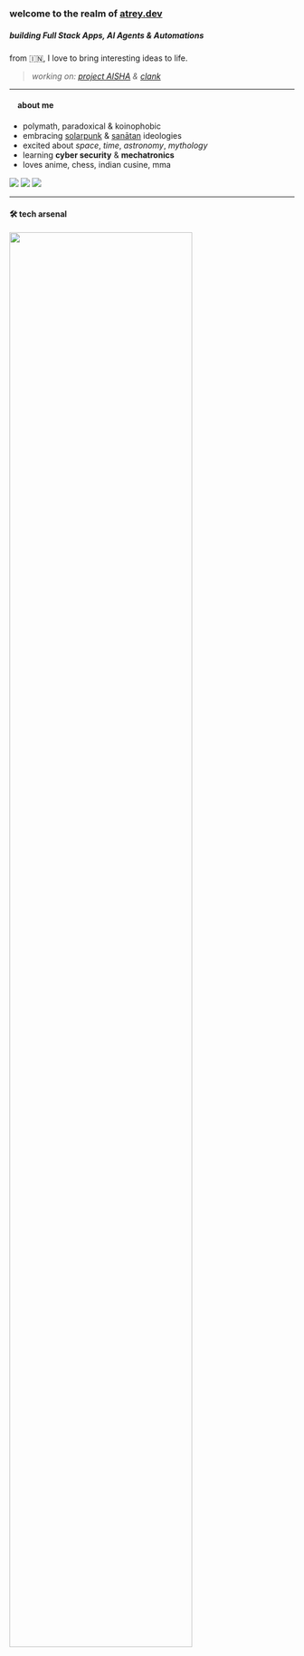 <link rel="preconnect" href="https://fonts.googleapis.com">
<link rel="preconnect" href="https://fonts.gstatic.com" crossorigin>
<link href="https://fonts.googleapis.com/css2?family=Noto+Color+Emoji&display=swap" rel="stylesheet">
<style>
    .emoji {
  font-family: "Noto Color Emoji", serif;
  font-weight: 400;
  font-style: normal;
}
</style>

### welcome to the realm of <a href="https://atrey.dev/">atrey.dev</a>

##### building Full Stack Apps, AI Agents & Automations

from <span class="emoji">🇮🇳</span>, I love to bring interesting ideas to life.

> _working on: [project AISHA](https://github.com/AnshumanAtrey/Project-AISHA) & [clank](https://github.com/AnshumanAtrey/clank)_

<hr>

#### <span class="emoji">🐧</span> about me

- polymath, paradoxical & koinophobic
- embracing [solarpunk](https://en.wikipedia.org/wiki/Solarpunk) & [sanātan](https://en.wikipedia.org/wiki/San%C4%81tana_Dharma) ideologies
- excited about _space_, _time_, _astronomy_, _mythology_
- learning **cyber security** & **mechatronics**
- loves anime, chess, indian cusine, mma <span class="emoji">🥂</span>
<p align="left">
  <a href="https://leetcode.com/yourusername/" target="_blank"><img src="https://img.shields.io/badge/LeetCode-%23000000.svg?style=for-the-badge&logo=leetcode&logoColor=white"/></a>
  <a href="https://open.spotify.com/user/31nta2ggatvhtewkqff7k2fkoqgq?si=365ac6ca22904bf9" target="_blank"><img src="https://img.shields.io/badge/Spotify-%23000000.svg?style=for-the-badge&logo=spotify&logoColor=#23d660&backgroundColor=white"/></a>
  <a href="https://www.chess.com/member/yourusername" target="_blank"><img src="https://img.shields.io/badge/Chess.com-%23000000.svg?style=for-the-badge&logo=chess.com&logoColor=%2381b64c"/></a>
</p>

<hr>

#### 🛠️ tech arsenal

<p align="left">
  <img src="https://skillicons.dev/icons?i=html,css,js,react,tailwind,webflow,wordpress,vite,vercel,postman,github,vscode,python,java,cpp,ts,nodejs,express,bash,linux&perline=10" style="width:80%;" />
</p>
